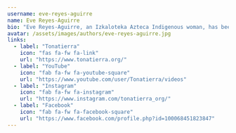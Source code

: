 ```yaml
---
username: eve-reyes-aguirre
name: Eve Reyes-Aguirre
bio: "Eve Reyes-Aguirre, an Izkaloteka Azteca Indigenous woman, has been a community organizer at Tonatierra, An Embassy for Indigenous Peoples, for more than 22 years. In that time, Eve has been at the forefront in advocating for human rights, women’s rights, Indigenous Peoples rights and environmental rights on the local, national, and international level. Eve has worked tirelessly to bring awareness to the political, social, economic and environmental challenges affecting Indigenous Peoples globally. She also organizes at the grassroots level regionally and locally to strengthen traditional identity, equality and well-being of Indigenous Women, Indigenous Peoples, and the protection of water and the environment.  Eve has represented her community annually at the United Nations Permanent Forum on Indigenous Issues. Eve has also served the Global Indigenous Women’s Caucus as Co-chair and/or Rapporteur since 2009. In April of 2013, Eve was a co-organizer of the 1st International Conference on Dismantling the Doctrine of Discovery held in Phoenix Arizona, with over 430 indigenous participants from all over the globe."
avatar: /assets/images/authors/eve-reyes-aguirre.jpg
links:
  - label: "Tonatierra"
    icon: "fas fa-fw fa-link"
    url: "https://www.tonatierra.org/"
  - label: "YouTube"
    icon: "fab fa-fw fa-youtube-square"
    url: "https://www.youtube.com/user/Tonatierra/videos"
  - label: "Instagram"
    icon: "fab fa-fw fa-instagram"
    url: "https://www.instagram.com/tonatierra_org/"
  - label: "Facebook"
    icon: "fab fa-fw fa-facebook-square"
    url: "https://www.facebook.com/profile.php?id=100068451823847"
---
```

